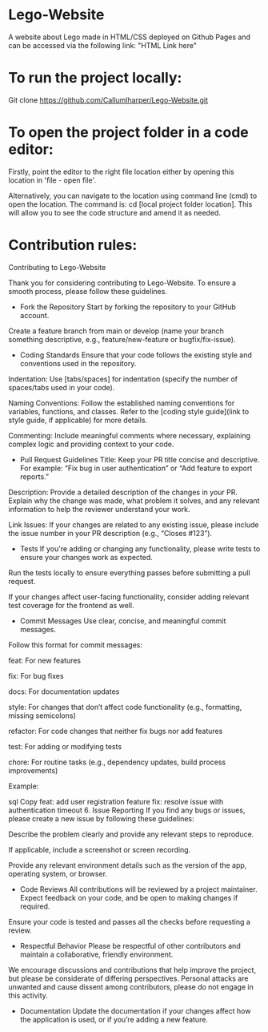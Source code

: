 # Lego-Website
A website about Lego made in HTML/CSS deployed on Github Pages and can be accessed via the following link: "HTML Link here"

# To run the project locally:
Git clone https://github.com/Callumlharper/Lego-Website.git

# To open the project folder in a code editor:
Firstly, point the editor to the right file location either by opening this location in 'file - open file'.

 Alternatively, you can navigate to the location using command line (cmd) to open the location. The command is: cd [local project folder location]. This will allow you to see the code structure and amend it as needed. 

# Contribution rules:
Contributing to Lego-Website

Thank you for considering contributing to Lego-Website. To ensure a smooth process, please follow these guidelines.

- Fork the Repository
Start by forking the repository to your GitHub account.

Create a feature branch from main or develop (name your branch something descriptive, e.g., feature/new-feature or bugfix/fix-issue).

- Coding Standards
Ensure that your code follows the existing style and conventions used in the repository.

Indentation: Use [tabs/spaces] for indentation (specify the number of spaces/tabs used in your code).

Naming Conventions: Follow the established naming conventions for variables, functions, and classes. Refer to the [coding style guide](link to style guide, if applicable) for more details.

Commenting: Include meaningful comments where necessary, explaining complex logic and providing context to your code.

- Pull Request Guidelines
Title: Keep your PR title concise and descriptive. For example: “Fix bug in user authentication” or “Add feature to export reports.”

Description: Provide a detailed description of the changes in your PR. Explain why the change was made, what problem it solves, and any relevant information to help the reviewer understand your work.

Link Issues: If your changes are related to any existing issue, please include the issue number in your PR description (e.g., “Closes #123”).

- Tests
If you're adding or changing any functionality, please write tests to ensure your changes work as expected.

Run the tests locally to ensure everything passes before submitting a pull request.

If your changes affect user-facing functionality, consider adding relevant test coverage for the frontend as well.

- Commit Messages
Use clear, concise, and meaningful commit messages.

Follow this format for commit messages:

feat: For new features

fix: For bug fixes

docs: For documentation updates

style: For changes that don’t affect code functionality (e.g., formatting, missing semicolons)

refactor: For code changes that neither fix bugs nor add features

test: For adding or modifying tests

chore: For routine tasks (e.g., dependency updates, build process improvements)

Example:

sql
Copy
feat: add user registration feature
fix: resolve issue with authentication timeout
6. Issue Reporting
If you find any bugs or issues, please create a new issue by following these guidelines:

Describe the problem clearly and provide any relevant steps to reproduce.

If applicable, include a screenshot or screen recording.

Provide any relevant environment details such as the version of the app, operating system, or browser.

- Code Reviews
All contributions will be reviewed by a project maintainer. Expect feedback on your code, and be open to making changes if required.

Ensure your code is tested and passes all the checks before requesting a review.

- Respectful Behavior
Please be respectful of other contributors and maintain a collaborative, friendly environment.

We encourage discussions and contributions that help improve the project, but please be considerate of differing perspectives. Personal attacks are unwanted and cause dissent among contributors, please do not engage in this activity.

- Documentation
Update the documentation if your changes affect how the application is used, or if you’re adding a new feature.

